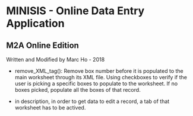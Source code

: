 
# MINISIS - Online Data Entry Application
## M2A Online Edition

Written and Modified by Marc Ho - 2018

- remove_XML_tag(): Remove box number before it is populated to the main worksheet through its XML file. Using checkboxes to verify if the user is picking a specific boxes to populate to the worksheet. If no boxes picked, populate all the boxes of that record.

- in description, in order to get data to edit a record, a tab of that worksheet has to be actived.